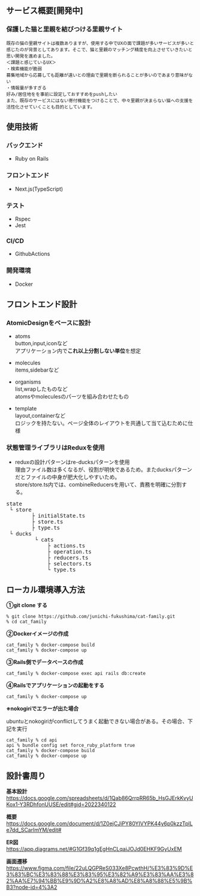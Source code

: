 ## サービス概要[開発中]
### 保護した猫と里親を結びつける里親サイト
```
既存の猫の里親サイトは複数ありますが、使用する中でUXの面で課題が多いサービスが多いと感じたのが背景としてあります。そこで、猫と里親のマッチング精度を向上させていきたいと思い開発を進めました。
＜課題と感じているUX＞
・検索機能が脆弱
募集地域から応募しても距離が遠いとの理由で里親を断られることが多いのであまり意味がない
・情報量が多すぎる
好み/居住地をを事前に設定しておすすめをpushしたい
また、既存のサービスにはない寄付機能をつけることで、中々里親が決まらない猫への支援を活性化させていくことも目的としています。
```
## 使用技術
### バックエンド
* Ruby on Rails

### フロントエンド
* Next.js(TypeScript)

### テスト
* Rspec
* Jest

### CI/CD
* GithubActions

### 開発環境
* Docker

## フロントエンド設計
### AtomicDesignをベースに設計
* atoms<br>
button,input,iconなど<br>
アプリケーション内で**これ以上分割しない単位**を想定

* molecules<br>
items,sidebarなど<br>

* organisms<br>
list,wrapしたものなど<br>
atomsやmoleculesのパーツを組み合わせたもの

* template<br>
layout,containerなど<br>
ロジックを持たない。ページ全体のレイアウトを共通して当て込むために仕様

### 状態管理ライブラリはReduxを使用
* reduxの設計パターンはre-ducksパターンを使用<br>
理由ファイル数は多くなるが、役割が明快であるため。またducksパターンだとファイルの中身が肥大化しやすいため。<br>
store/store.ts内では、combineReducersを用いて、責務を明確に分割する。
<pre>
state
 └ store
        ├ initialState.ts
        ├ store.ts
        ├ type.ts
 └ ducks
         └ cats
             ├ actions.ts
             ├ operation.ts
             ├ reducers.ts
             ├ selectors.ts
             └ type.ts
</pre>

## ローカル環境導入方法

**①git clone する**

```
% git clone https://github.com/junichi-fukushima/cat-family.git
% cd cat_family
```

**②Dockerイメージの作成**

```
cat_family % docker-compose build
cat_family % docker-compose up
```

**③Rails側でデータベースの作成**

```
cat_family % docker-compose exec api rails db:create
```

**④Railsでアプリケーションの起動をする**

```
cat_family % docker-compose up
```

**※nokogiriでエラーが出た場合**

ubuntuとnokogiriがconflictしてうまく起動できない場合がある。その場合、下記を実行
```
cat_family % cd api
api % bundle config set force_ruby_platform true
cat_family % docker-compose build
cat_family % docker-compose up
```

## 設計書周り
**基本設計**<br>
https://docs.google.com/spreadsheets/d/1Qab86QrrpRR65b_HsGJErkKvyUKox1-Y3RDhfonUUSE/edit#gid=2022340122

**概要**<br>
https://docs.google.com/document/d/1Z0ejCJiPY80YIVYPK44y6p0kzzTplLe7dd_SCarImYM/edit#

**ER図**<br>
https://app.diagrams.net/#G1Gf39q1gEgHnCLqaiJOJd0EHKF9GyUxEM

**画面遷移**<br>
https://www.figma.com/file/22uLQGPReS033Xe8PcwthH/%E3%83%9D%E3%83%BC%E3%83%88%E3%83%95%E3%82%A9%E3%83%AA%E3%82%AA%E7%94%BB%E9%9D%A2%E8%A8%AD%E8%A8%88%E5%9B%B3?node-id=4%3A2
